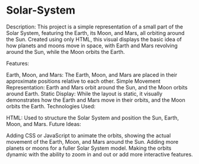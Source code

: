 # Solar-System

Description: This project is a simple representation of a small part of the Solar System, featuring the Earth, its Moon, and Mars, all orbiting around the Sun. Created using only HTML, this visual displays the basic idea of how planets and moons move in space, with Earth and Mars revolving around the Sun, while the Moon orbits the Earth.

Features:

Earth, Moon, and Mars: The Earth, Moon, and Mars are placed in their approximate positions relative to each other.
Simple Movement Representation: Earth and Mars orbit around the Sun, and the Moon orbits around Earth.
Static Display: While the layout is static, it visually demonstrates how the Earth and Mars move in their orbits, and the Moon orbits the Earth.
Technologies Used:

HTML: Used to structure the Solar System and position the Sun, Earth, Moon, and Mars.
Future Ideas:

Adding CSS or JavaScript to animate the orbits, showing the actual movement of the Earth, Moon, and Mars around the Sun.
Adding more planets or moons for a fuller Solar System model.
Making the orbits dynamic with the ability to zoom in and out or add more interactive features.

